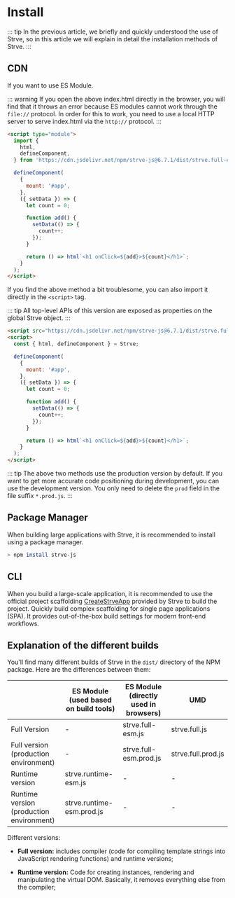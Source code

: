 # Install

::: tip
In the previous article, we briefly and quickly understood the use of Strve, so in this article we will explain in detail the installation methods of Strve.
:::

## CDN

If you want to use ES Module.

::: warning
If you open the above index.html directly in the browser, you will find that it throws an error because ES modules cannot work through the `file://` protocol. In order for this to work, you need to use a local HTTP server to serve index.html via the `http://` protocol.
:::

```html
<script type="module">
  import {
    html,
    defineComponent,
  } from 'https://cdn.jsdelivr.net/npm/strve-js@6.7.1/dist/strve.full-esm.js';

  defineComponent(
    {
      mount: '#app',
    },
    ({ setData }) => {
      let count = 0;

      function add() {
        setData(() => {
          count++;
        });
      }

      return () => html`<h1 onClick=${add}>${count}</h1>`;
    }
  );
</script>
```

If you find the above method a bit troublesome, you can also import it directly in the `<script>` tag.

::: tip
All top-level APIs of this version are exposed as properties on the global Strve object.
:::

```html
<script src="https://cdn.jsdelivr.net/npm/strve-js@6.7.1/dist/strve.full.prod.js"></script>
<script>
  const { html, defineComponent } = Strve;

  defineComponent(
    {
      mount: '#app',
    },
    ({ setData }) => {
      let count = 0;

      function add() {
        setData(() => {
          count++;
        });
      }

      return () => html`<h1 onClick=${add}>${count}</h1>`;
    }
  );
</script>
```

::: tip
The above two methods use the production version by default. If you want to get more accurate code positioning during development, you can use the development version. You only need to delete the `prod` field in the file suffix `*.prod.js`.
:::

## Package Manager

When building large applications with Strve, it is recommended to install using a package manager.

```bash
> npm install strve-js
```

## CLI

When you build a large-scale application, it is recommended to use the official project scaffolding [CreateStrveApp](/tool/createStrveApp/) provided by Strve to build the project. Quickly build complex scaffolding for single page applications (SPA). It provides out-of-the-box build settings for modern front-end workflows.

## Explanation of the different builds

You'll find many different builds of Strve in the `dist/` directory of the NPM package. Here are the differences between them:

|                                          | ES Module (used based on build tools) | ES Module (directly used in browsers) | UMD                |
| ---------------------------------------- | ------------------------------------- | ------------------------------------- | ------------------ |
| Full Version                             | -                                     | strve.full-esm.js                     | strve.full.js      |
| Full version (production environment)    | -                                     | strve.full-esm.prod.js                | strve.full.prod.js |
| Runtime version                          | strve.runtime-esm.js                  | -                                     | -                  |
| Runtime version (production environment) | strve.runtime-esm.prod.js             | -                                     | -                  |

Different versions:

- **Full version:** includes compiler (code for compiling template strings into JavaScript rendering functions) and runtime versions;

- **Runtime version:** Code for creating instances, rendering and manipulating the virtual DOM. Basically, it removes everything else from the compiler;
